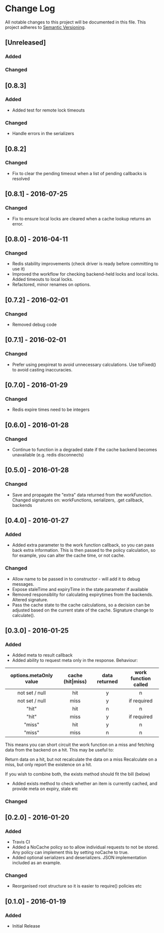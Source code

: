 # Change Log
All notable changes to this project will be documented in this file.
This project adheres to [Semantic Versioning](http://semver.org/).

## [Unreleased]

### Added

### Changed


## [0.8.3]

### Added
- Added test for remote lock timeouts

### Changed
- Handle errors in the serializers 



## [0.8.2]

### Changed
 - Fix to clear the pending timeout when a list of pending callbacks is resolved

## [0.8.1] - 2016-07-25

### Changed
- Fix to ensure local locks are cleared when a cache lookup returns an error.

## [0.8.0] - 2016-04-11

### Changed
- Redis stability improvements (check driver is ready before committing to use it)
- Improved the workflow for checking backend-held locks and local locks. Added timeouts to local locks.
- Refactored, minor renames on options.

## [0.7.2] - 2016-02-01

### Changed
- Removed debug code

## [0.7.1] - 2016-02-01

### Changed
- Prefer using pexpireat to avoid unnecessary calculations. Use toFixed() to avoid casting inaccuracies.

## [0.7.0] - 2016-01-29

### Changed
- Redis expire times need to be integers

## [0.6.0] - 2016-01-28

### Changed
- Continue to function in a degraded state if the cache backend becomes unavailable (e.g. redis disconnects)

## [0.5.0] - 2016-01-28

### Changed
- Save and propagate the "extra" data returned from the workFunction. Changed signatures on: workFunctions, serializers, .get callback, backends

## [0.4.0] - 2016-01-27

### Added
- Added extra parameter to the work function callback, so you can pass back extra information. This is then passed to the policy calculation, so for example, you can alter the cache time, or not cache.

### Changed
- Allow name to be passed in to constructor - will add it to debug messages.
- Expose staleTime and expiryTime in the state parameter if available
- Removed responsiblity for calculating expirytimes from the backends. Altered signature.
- Pass the cache state to the cache calculations, so a decision can be adjusted based on the current state of the cache. Signature change to calculate().

## [0.3.0] - 2016-01-25
### Added
- Added meta to result callback
- Added ability to request meta only in the response. Behaviour:

| options.metaOnly value | cache (hit\|miss) | data returned | work function called |
|:---:|:---:|:---:|:---:|
| not set / null | hit | y | n |
| not set / null | miss | y | if required |
| "hit" | hit | n | n |
| "hit" | miss | y | if required |
| "miss" | hit | y | n |
| "miss" | miss | n | n |

This means you can short circuit the work function on a miss and fetching data from the backend on a hit. This may be useful to:

Return data on a hit, but not recalculate the data on a miss
Recalculate on a miss, but only report the existence on a hit.

If you wish to combine both, the exists method should fit the bill (below)

- Added exists method to check whether an item is currently cached, and provide meta on expiry, stale etc

### Changed


## [0.2.0] - 2016-01-20
### Added
- Travis CI
- Added a NoCache policy so to allow individual requests to not be stored. Any policy can implement this by setting noCache to true.
- Added optional serializers and deserializers. JSON implementation included as an example.

### Changed
- Reorganised root structure so it is easier to require() policies etc

## [0.1.0] - 2016-01-19
### Added
- Initial Release
